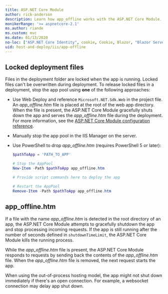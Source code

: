 ```yaml
---
title: ASP.NET Core Module
author: rick-anderson
description: Learn how app_offline works with the ASP.NET Core Module.
monikerRange: '>= aspnetcore-2.1'
ms.author: riande
ms.custom: mvc
ms.date: 01/13/2020
no-loc: ["ASP.NET Core Identity", cookie, Cookie, Blazor, "Blazor Server", "Blazor WebAssembly", "Identity", "Let's Encrypt", Razor, SignalR]
uid: host-and-deploy/iis/app-offline
---
```


## Locked deployment files

Files in the deployment folder are locked when the app is running. Locked files can't be overwritten during deployment. To release locked files in a deployment, stop the app pool using **one** of the following approaches:

* Use Web Deploy and reference `Microsoft.NET.Sdk.Web` in the project file. An *app_offline.htm* file is placed at the root of the web app directory. When the file is present, the ASP.NET Core Module gracefully shuts down the app and serves the *app_offline.htm* file during the deployment. For more information, see the [ASP.NET Core Module configuration reference](xref:host-and-deploy/aspnet-core-module#app_offlinehtm).
* Manually stop the app pool in the IIS Manager on the server.
* Use PowerShell to drop *app_offline.htm* (requires PowerShell 5 or later):

  ```powershell
  $pathToApp = 'PATH_TO_APP'

  # Stop the AppPool
  New-Item -Path $pathToApp app_offline.htm

  # Provide script commands here to deploy the app

  # Restart the AppPool
  Remove-Item -Path $pathToApp app_offline.htm

  ```


## app_offline.htm

If a file with the name *app_offline.htm* is detected in the root directory of an app, the ASP.NET Core Module attempts to gracefully shutdown the app and stop processing incoming requests. If the app is still running after the number of seconds defined in `shutdownTimeLimit`, the ASP.NET Core Module kills the running process.

While the *app_offline.htm* file is present, the ASP.NET Core Module responds to requests by sending back the contents of the *app_offline.htm* file. When the *app_offline.htm* file is removed, the next request starts the app.

When using the out-of-process hosting model, the app might not shut down immediately if there's an open connection. For example, a websocket connection may delay app shut down.